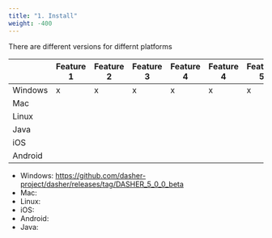 ```yaml
---
title: "1. Install"
weight: -400
---
```


There are different versions for differnt platforms

|         | Feature 1 | Feature 2 | Feature 3 | Feature 4 | Feature 4 | Feature 5 | Feature 5 | Feature 6 | Feature 7 |
|---------|-----------|-----------|-----------|-----------|-----------|-----------|-----------|-----------|-----------|
| Windows | x         | x         | x         | x         | x         | x         | x         | x         | x         |
| Mac     |           |           |           |           |           |           |           |           |           |
| Linux   |           |           |           |           |           |           |           |           |           |
| Java    |           |           |           |           |           |           |           |           |           |
| iOS     |           |           |           |           |           |           |           |           |           |
| Android |           |           |           |           |           |           |           |           |           |


* Windows: https://github.com/dasher-project/dasher/releases/tag/DASHER_5_0_0_beta
* Mac: 
* Linux: 
* iOS:
* Android:
* Java: 